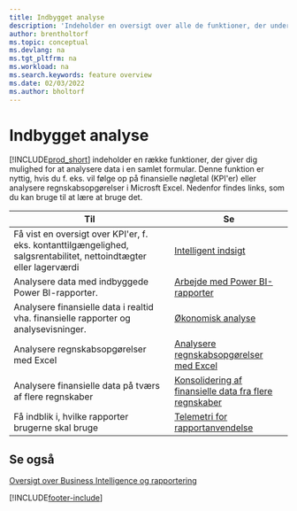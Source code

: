 ```yaml
---
title: Indbygget analyse
description: 'Indeholder en oversigt over alle de funktioner, der understøtter analyseopgaver i Business Central-produktet.'
author: brentholtorf
ms.topic: conceptual
ms.devlang: na
ms.tgt_pltfrm: na
ms.workload: na
ms.search.keywords: feature overview
ms.date: 02/03/2022
ms.author: bholtorf
---
```

# Indbygget analyse

[!INCLUDE[prod_short](includes/prod_short.md)] indeholder en række funktioner, der giver dig mulighed for at analysere data i en samlet formular. Denne funktion er nyttig, hvis du f. eks. vil følge op på finansielle nøgletal (KPI'er) eller analysere regnskabsopgørelser i Microsft Excel. Nedenfor findes links, som du kan bruge til at lære at bruge det.

| Til | Se |
| --- | --- |
|Få vist en oversigt over KPI'er, f. eks. kontanttilgængelighed, salgsrentabilitet, nettoindtægter eller lagerværdi | [Intelligent indsigt](about-intelligent-cloud.md) |
|Analysere data med indbyggede Power BI-rapporter. | [Arbejde med Power BI-rapporter](across-working-with-powerbi.md) |
|Analysere finansielle data i realtid vha. finansielle rapporter og analysevisninger.| [Økonomisk analyse](bi.md) |
|Analysere regnskabsopgørelser med Excel | [Analysere regnskabsopgørelser med Excel](finance-analyze-excel.md) |
|Analysere finansielle data på tværs af flere regnskaber | [Konsolidering af finansielle data fra flere regnskaber](finance-consolidated-company-reporting.md) |
|Få indblik i, hvilke rapporter brugerne skal bruge| [Telemetri for rapportanvendelse](/dynamics365/business-central/dev-itpro/administration/telemetry-reports-trace)|

## Se også

[Oversigt over Business Intelligence og rapportering](reports-use-reports.md)

[!INCLUDE[footer-include](includes/footer-banner.md)]

